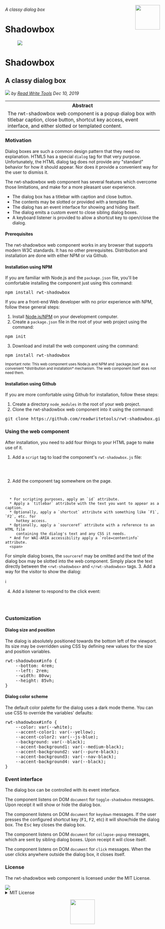 





<a href='https://hub.readwritetools.com/components.blue'><img src='/img/rwt-component.png' width=80 align=right /></a>

###### A classy dialog box

# Shadowbox



<figure>
	<img src='/img/components/shadowbox/shadowbox-unsplash-martino-pietropoli.jpg' />
	<figcaption></figcaption>
</figure>

# Shadowbox

## A classy dialog box


<address>
<img src='/img/rwtools.png' /> by <a href='https://readwritetools.com' title='Read Write Tools'>Read Write Tools</a> <time datetime=2019-12-10>Dec 10, 2019</time></address>



<table>
	<tr><th>Abstract</th></tr>
	<tr><td>The <span class=product>rwt-shadowbox</span> web component is a popup dialog box with titlebar caption, close button, shortcut key access, event interface, and either slotted or templated content.</td></tr>
</table>

### Motivation

Dialog boxes are such a common design pattern that they need no explanation.
HTML5 has a special `dialog` tag for that very purpose. Unfortunately, the HTML
dialog tag does not provide any "standard" behavior for how it should appear.
Nor does it provide a convenient way for the user to dismiss it.

The <span>rwt-shadowbox</span> web component has several features which
overcome those limitations, and make for a more pleasant user experience.

   * The dialog box has a titlebar with caption and close button.
   * The contents may be slotted or provided with a template file.
   * The dialog has an event interface for showing and hiding itself.
   * The dialog emits a custom event to close sibling dialog boxes.
   * A keyboard listener is provided to allow a shortcut key to open/close the
      dialog.

#### Prerequisites

The <span>rwt-shadowbox</span> web component works in any browser that
supports modern W3C standards. It has no other prerequisites. Distribution and
installation are done with either NPM or via Github.

#### Installation using NPM

If you are familiar with Node.js and the `package.json` file, you'll be
comfortable installing the component just using this command:

<pre>
npm install rwt-shadowbox
</pre>

If you are a front-end Web developer with no prior experience with NPM, follow
these general steps:

   1. Install <a href='https://nodejs.org'>Node.js/NPM</a>
on your development computer.
   2. Create a `package.json` file in the root of your web project using the command:
<pre>
npm init
</pre>

   3. Download and install the web component using the command:
<pre>
npm install rwt-shadowbox
</pre>


<small>
Important note: This web component uses Node.js and NPM and `package.json` as a
convenient *distribution and installation* mechanism. The web component itself
does not need them.</small>

#### Installation using Github

If you are more comfortable using Github for installation, follow these steps:

   1. Create a directory `node_modules` in the root of your web project.
   2. Clone the <span>rwt-shadowbox</span> web component into it using the
      command:
<pre>
git clone https://github.com/readwritetools/rwt-shadowbox.git
</pre>


### Using the web component

After installation, you need to add four things to your HTML page to make use of
it.

   1. Add a `script` tag to load the component's `rwt-shadowbox.js` file:
<pre>
<script src='/node_modules/rwt-shadowbox/rwt-shadowbox.js' type=module></script>             
</pre>

   2. <span>Add the component tag
      somewhere on the page.</span>
<pre>
<rwt-shadowbox id=info titlebar=Info shortcut=F1 sourceref='/info.blue'  role=contentinfo ></rwt-shadowbox>
</pre>


      * For scripting purposes, apply an `id` attribute.
      * Apply a `titlebar` attribute with the text you want to appear as a caption.
      * Optionally, apply a `shortcut` attribute with something like `F1`, `F2`, etc. for
         hotkey access.
      * Optionally, apply a `sourceref` attribute with a reference to an HTML file
         containing the dialog's text and any CSS it needs.
      * And for WAI-ARIA accessibility apply a `role=contentinfo` attribute.
      <span>
For simple dialog boxes, the `sourceref` may be omitted and the text of the dialog
      box may be slotted into the web component. Simply place the text directly
      between the `<rwt-shadowbox>` and `</rwt-shadowbox>` tags.</span>
   3. Add a way for the visitor to show the dialog:
<pre>
<a id='info-button' title="Info (F1)">ℹ</a>
</pre>

   4. Add a listener to respond to the click event:
<pre>
<script type=module>
    document.getElementById('info-button').addEventListener('click', (e) => {
        document.getElementById('info').toggleDialog(e);
    });
</script>
</pre>


### Customization

#### Dialog size and position

The dialog is absolutely positioned towards the bottom left of the viewport. Its
size may be overridden using CSS by defining new values for the size and
position variables.

<pre>
rwt-shadowbox#info {
    --bottom: 4rem;
    --left: 2rem;
    --width: 80vw;
    --height: 85vh;
}
</pre>

#### Dialog color scheme

The default color palette for the dialog uses a dark mode theme. You can use CSS
to override the variables' defaults:

<pre>
rwt-shadowbox#info {
    --color: var(--white);
    --accent-color1: var(--yellow);
    --accent-color2: var(--js-blue);
    --background: var(--black);
    --accent-background1: var(--medium-black);
    --accent-background2: var(--pure-black);
    --accent-background3: var(--nav-black);
    --accent-background4: var(--black);
}
</pre>

### Event interface

The dialog box can be controlled with its event interface.

The component listens on DOM `document` for `toggle-shadowbox` messages. Upon
receipt it will show or hide the dialog box.

The component listens on DOM `document` for `keydown` messages. If the user presses
the configured shortcut key (<kbd>F1</kbd>, <kbd>F2</kbd>, etc) it will show/hide
the dialog box. The <kbd>Esc</kbd> key closes the dialog box.

The component listens on DOM `document` for `collapse-popup` messages, which are
sent by sibling dialog boxes. Upon receipt it will close itself.

The component listens on DOM `document` for `click` messages. When the user clicks
anywhere outside the dialog box, it closes itself.

### License

The <span>rwt-shadowbox</span> web component is licensed under the MIT
License.

<img src='/img/blue-seal-mit.png' />

<details>
	<summary>MIT License</summary>
	<p>Copyright © 2020 Read Write Tools.</p>
	<p>Permission is hereby granted, free of charge, to any person obtaining a copy of this software and associated documentation files (the "Software"), to deal in the Software without restriction, including without limitation the rights to use, copy, modify, merge, publish, distribute, sublicense, and/or sell copies of the Software, and to permit persons to whom the Software is furnished to do so, subject to the following conditions:</p>
	<p>The above copyright notice and this permission notice shall be included in all copies or substantial portions of the Software.</p>
	<p>THE SOFTWARE IS PROVIDED "AS IS", WITHOUT WARRANTY OF ANY KIND, EXPRESS OR IMPLIED, INCLUDING BUT NOT LIMITED TO THE WARRANTIES OF MERCHANTABILITY, FITNESS FOR A PARTICULAR PURPOSE AND NONINFRINGEMENT. IN NO EVENT SHALL THE AUTHORS OR COPYRIGHT HOLDERS BE LIABLE FOR ANY CLAIM, DAMAGES OR OTHER LIABILITY, WHETHER IN AN ACTION OF CONTRACT, TORT OR OTHERWISE, ARISING FROM, OUT OF OR IN CONNECTION WITH THE SOFTWARE OR THE USE OR OTHER DEALINGS IN THE SOFTWARE.</p>
</details>

<p align=center><a href='https://readwritetools.com'><img src='/img/rwtools.png' width=80 /></a></p>
